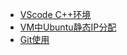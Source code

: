 * [VScode C++环境](02Environment/ch01)
* [VM中Ubuntu静态IP分配](02Environment/ch02)
* [Git使用](02Environment/git)

